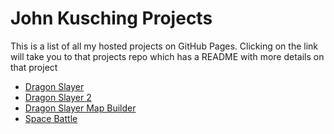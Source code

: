 <h1>John Kusching Projects</h1>
<p>This is a list of all my hosted projects on GitHub Pages.  Clicking on the link will take you to that projects repo which has a README with more details on that project</p>
<ul>
<li><a href="/Games/DragonSlayer">Dragon Slayer</a></li>
<li><a href="/Games/DragonSlayer-2">Dragon Slayer 2</a></li>
<li><a href="/Games/DragonSlayer-Map-Builder">Dragon Slayer Map Builder</a></li>
<li><a href="/Games/SpaceBattle">Space Battle</a></li>
</ul>
